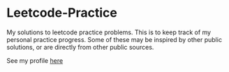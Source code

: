 # Leetcode-Practice
My solutions to leetcode practice problems. This is to keep track of my personal practice progress.
Some of these may be inspired by other public solutions, or are directly from other public sources.

See my profile [here](https://leetcode.com/zaid_89/)
